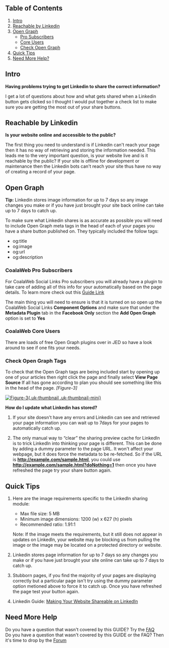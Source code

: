 ## Table of Contents
1.  [Intro](#intro)
2.  [Reachable by Linkedin](#reachable)
3.  [Open Graph](#og)
    - [Pro Subscribers](#og-pro)
    - [Core Users](#og-core)
    - [Check Open Graph](#og-check)
4.  [Quick Tips](#tips)
5.  [Need More Help?](#more-help)

## <a class="doc-top" name="intro"></a>Intro

**Having problems trying to get Linkedin to share the correct information?**

I get a lot of questions about how and what gets shared when a Linkedin button gets clicked so I thought I would put together a check list to make sure you are getting the most out of your share buttons.

## <a name="reachable"></a>Reachable by Linkedin

**Is your website online and accessible to the public?**

The first thing you need to understand is if Linkedin can't reach your page then it has no way of retrieving and storing the information needed. This leads me to the very important question, is your website live and is it reachable by the public? If your site is offline for development or maintenance then the Linkedin bots can't reach your site thus have no way of creating a record of your page.

## <a name="og"></a>Open Graph

**Tip:** Linkedin stores image information for up to 7 days so any image changes you make or if you have just brought your site back online can take up to 7 days to catch up.

To make sure what Linkedin shares is as accurate as possible you will need to include Open Graph meta tags in the head of each of your pages you have a share button published on. They typically included the follow tags:

-   og:title
-   og:image
-   og:url
-   og:description

### <a name="og-pro"></a>CoalaWeb Pro Subscribers

For CoalaWeb Social Links Pro subscribers you will already have a plugin to take care of adding all of this info for your automatically based on the page details. To learn more check out this [Guide Link](https://coalaweb.com/support/documentation/item/coalaweb-social-links-guide#options-og) 

The main thing you will need to ensure is that it is turned on so open up the CoalaWeb Social Links **Component Options** and make sure that under the **Metadata Plugin** tab in the **Facebook Only** section the **Add Open Graph** option is set to **Yes**

### <a name="og-core"></a>CoalaWeb Core Users

There are loads of free Open Graph plugins over in JED so have a look around to see if one fits your needs.

### <a name="og-check"></a>Check Open Graph Tags

To check that the Open Graph tags are being included start by opening up one of your articles then right click the page and finally select **View Page Source** If all has gone according to plan you should see something like this in the head of the page. *\[Figure-3\]*

<a data-lightbox="on" href="https://d1tgoab1lhw0tx.cloudfront.net/images/docs/joomla-extensions/social-links/fb-share/cw-fbshare-figure3.png">![Figure-3](https://d1tgoab1lhw0tx.cloudfront.net/images/docs/joomla-extensions/social-links/fb-share/cw-fbshare-figure3.png "Figure-3"){.uk-thumbnail .uk-thumbnail-mini}</a>


**How do I update what Linkedin has stored?**

1. If your site doesn't have any errors and Linkedin can see and retrieved your page information you can wait up to 7days for your pages to automatically catch up.

2. The only manual way to “clear” the sharing preview cache for LinkedIn is to trick LinkedIn into thinking your page is different. This can be done by adding a dummy parameter to the page URL. It won't affect your webpage, but it does force the metadata to be re-fetched. So if the URL is **http://example.com/sample.html**, you could use **http://example.com/sample.html?doNothing=1** then once you have refreshed the page try your share button again.

## <a name="tips"></a>Quick Tips

1. Here are the image requirements specific to the LinkedIn sharing module:

    - Max file size: 5 MB
    - Minimum image dimensions: 1200 (w) x 627 (h) pixels
    - Recommended ratio: 1.91:1

    Note: If the image meets the requirements, but it still does not appear in updates on LinkedIn, your website may be blocking us from pulling the image or the image may be located on a protected directory or website.

2. Linkedin stores page information for up to 7 days so any changes you make or if you have just brought your site online can take up to 7 days to catch up.

3. Stubborn pages, if you find the majority of your pages are displaying correctly but a particular page isn't try using the dummy parameter option metioned above to force it to catch up. Once you have refreshed the page test your button again.

4. Linkedin Guide: [Making Your Website Shareable on LinkedIn](https://www.linkedin.com/help/linkedin/answer/46687/making-your-website-shareable-on-linkedin) 

## <a name="more-help"></a>Need More Help

<div class="uk-alert">Do you have a question that wasn't covered by this GUIDE? Try the <a href="https://coalaweb.com/support/documentation/category/social-links" target="_self">FAQ</a></div>

<div class="uk-alert">Do you have a question that wasn't covered by this GUIDE or the FAQ? Then it's time to drop by the <a href="https://coalaweb.com/forum/index" target="_self">Forum</a></div>